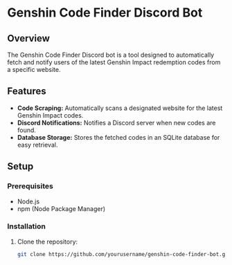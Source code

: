 # Genshin Code Finder Discord Bot

## Overview

The Genshin Code Finder Discord bot is a tool designed to automatically fetch and notify users of the latest Genshin Impact redemption codes from a specific website.

## Features

- **Code Scraping:** Automatically scans a designated website for the latest Genshin Impact codes.
- **Discord Notifications:** Notifies a Discord server when new codes are found.
- **Database Storage:** Stores the fetched codes in an SQLite database for easy retrieval.

## Setup

### Prerequisites

- Node.js
- npm (Node Package Manager)

### Installation

1. Clone the repository:

   ```bash
   git clone https://github.com/yourusername/genshin-code-finder-bot.git
